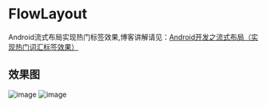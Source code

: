 # FlowLayout
Android流式布局实现热门标签效果,博客讲解请见：[Android开发之流式布局（实现热门词汇标签效果）](http://www.jianshu.com/p/05954091c650)
## 效果图
 ![image](https://github.com/Lichenwei-Dev/FlowLayout/blob/master/screenshot/%E7%AE%80%E4%B9%A6%E6%B5%81%E5%BC%8F%E5%B8%83%E5%B1%80%E6%95%88%E6%9E%9C%E5%9B%BE.png)
 ![image](https://github.com/Lichenwei-Dev/FlowLayout/blob/master/screenshot/%E9%AB%98%E4%BB%BF%E6%B5%81%E5%BC%8F%E5%B8%83%E5%B1%80%E6%95%88%E6%9E%9C%E5%9B%BE.png)
